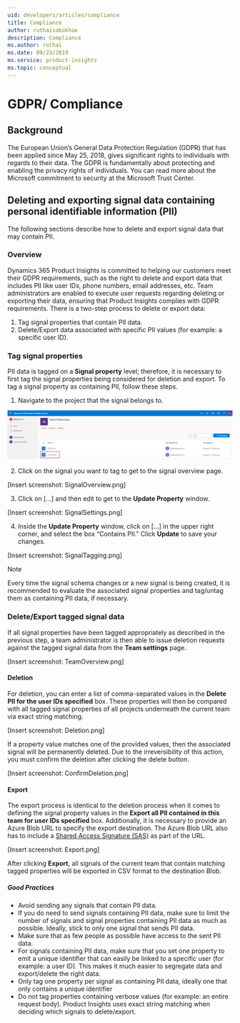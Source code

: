 ```yaml
---
uid: developers/articles/compliance
title: Compliance
author: ruthaisabokhae
description: Compliance
ms.author: ruthai
ms.date: 09/23/2019
ms.service: product-insights
ms.topic: conceptual
---
```


# GDPR/ Compliance 

## Background
The European Union’s General Data Protection Regulation (GDPR) that has been applied since May 25, 2018, gives significant rights to individuals with regards to their data. The GDPR is fundamentally about protecting and enabling the privacy rights of individuals. You can read more about the Microsoft commitment to security at the Microsoft Trust Center.

## Deleting and exporting signal data containing personal identifiable information (PII)
The following sections describe how to delete and export signal data that may contain PII.

### Overview
Dynamics 365 Product Insights is committed to helping our customers meet their GDPR requirements, such as the right to delete and export data that includes PII like user IDs, phone numbers, email addresses, etc. Team administrators are enabled to execute user requests regarding deleting or exporting their data, ensuring that Product Insights complies with GDPR requirements.
There is a two-step process to delete or export data:
1.	Tag signal properties that contain PII data.
2.	Delete/Export data associated with specific PII values (for example: a specific user ID).

### Tag signal properties
PII data is tagged on a **Signal property** level; therefore, it is necessary to first tag the signal properties being considered for deletion and export. 
To tag a signal property as containing PII, follow these steps.
1.	Navigate to the project that the signal belongs to.

![Project overview screenshot](ProjectOverview.png)
  
2.	Click on the signal you want to tag to get to the signal overview page.

[Insert screenshot: SignalOverview.png]
  

3.	Click on [...] and then edit to get to the **Update Property** window.

[Insert screenshot: SignalSettings.png]
 
4.	Inside the **Update Property** window, click on [...] in the upper right corner, and select the box “Contains PII." Click **Update** to save your changes.

[Insert screenshot: SignalTagging.png]

 > [!NOTE]
 > Every time the signal schema changes or a new signal is being created, it is recommended to evaluate the associated signal properties and tag/untag them as containing PII data, if necessary.

### Delete/Export tagged signal data
If all signal properties have been tagged appropriately as described in the previous step, a team administrator is then able to issue deletion requests against the tagged signal data from the **Team settings** page.

[Insert screenshot: TeamOverview.png]
 
#### Deletion
For deletion, you can enter a list of comma-separated values in the **Delete PII for the user IDs specified** box. These properties will then be compared with all tagged signal properties of all projects underneath the current team via exact string matching. 

[Insert screenshot: Deletion.png]
 
If a property value matches one of the provided values, then the associated signal will be permanently deleted. Due to the irreversibility of this action, you must confirm the deletion after clicking the delete button.

[Insert screenshot: ConfirmDeletion.png]
 
#### Export
The export process is identical to the deletion process when it comes to defining the signal property values in the **Export all PII contained in this team for user IDs specified** box. Additionally, it is necessary to provide an Azure Blob URL to specify the export destination. The Azure Blob URL also has to include a [Shared Access Signature (SAS)](https://docs.microsoft.com/en-us/azure/storage/common/storage-sas-overview) as part of the URL.

[Insert screenshot: Export.png]
 
After clicking **Export**, all signals of the current team that contain matching tagged properties will be exported in CSV format to the destination Blob.

##### Good Practices
* Avoid sending any signals that contain PII data.
* If you do need to send signals containing PII data, make sure to limit the number of signals and signal properties containing PII data as much as possible. Ideally, stick to only one signal that sends PII data.
* Make sure that as few people as possible have access to the sent PII data.
* For signals containing PII data, make sure that you set one property to emit a unique identifier that can easily be linked to a specific user (for example: a user ID). This makes it much easier to segregate data and export/delete the right data.
* Only tag one property per signal as containing PII data, ideally one that only contains a unique identifier
* Do not tag properties containing verbose values (for example: an entire request body). Product Insights uses exact string matching when deciding which signals to delete/export.

